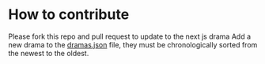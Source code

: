 # How to contribute

Please fork this repo and pull request to update to the next js drama
Add a new drama to the [dramas.json](dramas.json) file, they must be chronologically sorted from the newest to the oldest.